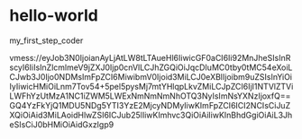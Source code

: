 # hello-world
my_first_step_coder




vmess://eyJob3N0IjoianAyLjAtLW8tLTAueHl6IiwicGF0aCI6Ii92MnJheSIsInRscyI6IiIsInZlcmlmeV9jZXJ0Ijp0cnVlLCJhZGQiOiJqcDIuMC0tby0tMC54eXoiLCJwb3J0Ijo0NDMsImFpZCI6MiwibmV0Ijoid3MiLCJ0eXBlIjoibm9uZSIsInYiOiIyIiwicHMiOiLnm7Tov54+5pel5pysMj7mtYHlqpLkvZMiLCJpZCI6IjI1NTVlZTViLWFhYzUtMzA1NC1iZWM5LWExNmNmNmNhOTQ3NyIsImNsYXNzIjoxfQ==GQ4YzFkYjQ1MDU5NDg5YTI3YzE2MjcyNDMyIiwKImFpZCI6ICI2NCIsCiJuZXQiOiAid3MiLAoidHlwZSI6ICJub25lIiwKImhvc3QiOiAiIiwKInBhdGgiOiAiL3JheSIsCiJ0bHMiOiAidGxzIgp9
